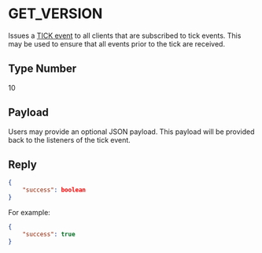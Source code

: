 # GET_VERSION
Issues a [TICK event](./events/tick.md) to all clients that are subscribed to tick events. This may be used
to ensure that all events prior to the tick are received.

## Type Number
10

## Payload
Users may provide an optional JSON payload. This payload will be provided back to the listeners
of the tick event.

## Reply
```json
{
    "success": boolean
}
```

For example:
```json
{
    "success": true
}
```